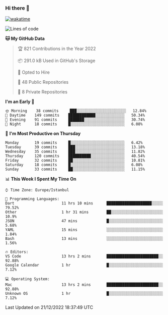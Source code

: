### Hi there 👋

[![wakatime](https://wakatime.com/badge/user/35d9e342-a492-47fe-97ca-8b6bc19cedb2.svg)](https://wakatime.com/@35d9e342-a492-47fe-97ca-8b6bc19cedb2)

<!--
**ska2519/ska2519** is a ✨ _special_ ✨ repository because its `README.md` (this file) appears on your GitHub profile.

Here are some ideas to get you started:

- 🔭 I’m currently working on ...
- 🌱 I’m currently learning ...
- 👯 I’m looking to collaborate on ...
- 🤔 I’m looking for help with ...
- 💬 Ask me about ...
- 📫 How to reach me: ...
- 😄 Pronouns: ...
- ⚡ Fun fact: ...
-->

<!--START_SECTION:waka-->
![Lines of code](https://img.shields.io/badge/From%20Hello%20World%20I%27ve%20Written-2%20Million%20lines%20of%20code-blue)

**🐱 My GitHub Data** 

> 🏆 821 Contributions in the Year 2022
 > 
> 📦 291.0 kB Used in GitHub's Storage 
 > 
> 💼 Opted to Hire
 > 
> 📜 48 Public Repositories 
 > 
> 🔑 8 Private Repositories  
 > 
**I'm an Early 🐤** 

```text
🌞 Morning    38 commits     ███░░░░░░░░░░░░░░░░░░░░░░   12.84% 
🌆 Daytime    149 commits    ████████████░░░░░░░░░░░░░   50.34% 
🌃 Evening    91 commits     ███████░░░░░░░░░░░░░░░░░░   30.74% 
🌙 Night      18 commits     █░░░░░░░░░░░░░░░░░░░░░░░░   6.08%

```
📅 **I'm Most Productive on Thursday** 

```text
Monday       19 commits     █░░░░░░░░░░░░░░░░░░░░░░░░   6.42% 
Tuesday      39 commits     ███░░░░░░░░░░░░░░░░░░░░░░   13.18% 
Wednesday    35 commits     ███░░░░░░░░░░░░░░░░░░░░░░   11.82% 
Thursday     120 commits    ██████████░░░░░░░░░░░░░░░   40.54% 
Friday       32 commits     ██░░░░░░░░░░░░░░░░░░░░░░░   10.81% 
Saturday     18 commits     █░░░░░░░░░░░░░░░░░░░░░░░░   6.08% 
Sunday       33 commits     ██░░░░░░░░░░░░░░░░░░░░░░░   11.15%

```


📊 **This Week I Spent My Time On** 

```text
⌚︎ Time Zone: Europe/Istanbul

💬 Programming Languages: 
Dart                     11 hrs 10 mins      ████████████████████░░░░░   79.52% 
Other                    1 hr 31 mins        ██░░░░░░░░░░░░░░░░░░░░░░░   10.9% 
JSON                     47 mins             █░░░░░░░░░░░░░░░░░░░░░░░░   5.68% 
YAML                     15 mins             ░░░░░░░░░░░░░░░░░░░░░░░░░   1.84% 
Bash                     13 mins             ░░░░░░░░░░░░░░░░░░░░░░░░░   1.56%

🔥 Editors: 
VS Code                  13 hrs 2 mins       ███████████████████████░░   92.88% 
Google Calendar          1 hr                █░░░░░░░░░░░░░░░░░░░░░░░░   7.12%

💻 Operating System: 
Mac                      13 hrs 2 mins       ███████████████████████░░   92.88% 
Unknown OS               1 hr                █░░░░░░░░░░░░░░░░░░░░░░░░   7.12%

```


 Last Updated on 21/12/2022 18:37:49 UTC
<!--END_SECTION:waka-->


